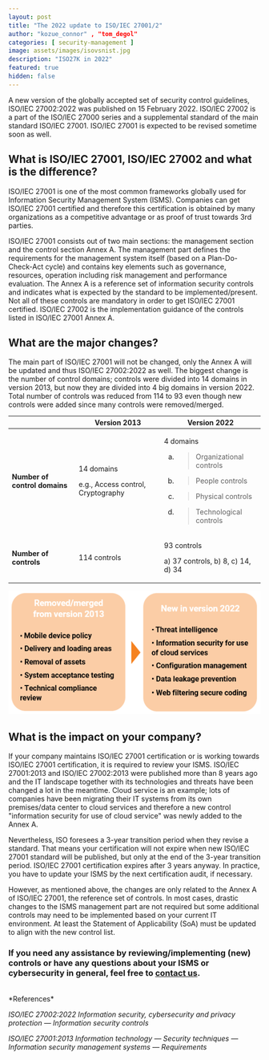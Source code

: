 ```yaml
---
layout: post
title: "The 2022 update to ISO/IEC 27001/2"
author: "kozue_connor" , "tom_degol"
categories: [ security-management ]
image: assets/images/isovsnist.jpg
description: "ISO27K in 2022"
featured: true
hidden: false
---
```


A new version of the globally accepted set of security control
guidelines, ISO/IEC 27002:2022 was published on 15 February 2022.
ISO/IEC 27002 is a part of the ISO/IEC 27000 series and a supplemental
standard of the main standard ISO/IEC 27001. ISO/IEC 27001 is expected
to be revised sometime soon as well.

## What is ISO/IEC 27001, ISO/IEC 27002 and what is the difference?

ISO/IEC 27001 is one of the most common frameworks globally used for
Information Security Management System (ISMS). Companies can get ISO/IEC
27001 certified and therefore this certification is obtained by many
organizations as a competitive advantage or as proof of trust towards
3rd parties.

ISO/IEC 27001 consists out of two main sections: the management section
and the control section Annex A. The management part defines the
requirements for the management system itself (based on a
Plan-Do-Check-Act cycle) and contains key elements such as governance,
resources, operation including risk management and performance
evaluation. The Annex A is a reference set of information security
controls and indicates what is expected by the standard to be
implemented/present. Not all of these controls are mandatory in order to
get ISO/IEC 27001 certified. ISO/IEC 27002 is the implementation
guidance of the controls listed in ISO/IEC 27001 Annex A.

## What are the major changes?

The main part of ISO/IEC 27001 will not be changed, only the Annex A will be updated and thus ISO/IEC 27002:2022 as well. The biggest change is the number of control domains; controls were divided into 14 domains in version 2013, but now they are divided into 4 big domains in version 2022. Total number of controls was reduced from 114 to 93 even though new controls were added since many controls were removed/merged.

<table>
<thead>
<tr class="header">
<th></th>
<th>Version 2013</th>
<th>Version 2022</th>
</tr>
</thead>
<tbody>
<tr class="odd">
<td><strong>Number of control domains</strong></td>
<td><p>14 domains</p>
<p>e.g., Access control, Cryptography</p></td>
<td><p>4 domains</p>
<ol type="a">
<li><blockquote>
<p>Organizational controls</p>
</blockquote></li>
<li><blockquote>
<p>People controls</p>
</blockquote></li>
<li><blockquote>
<p>Physical controls</p>
</blockquote></li>
<li><blockquote>
<p>Technological controls</p>
</blockquote></li>
</ol></td>
</tr>
<tr class="even">
<td><strong>Number of controls</strong></td>
<td>114 controls</td>
<td><p>93 controls</p>
<p>a) 37 controls, b) 8, c) 14, d) 34</p></td>
</tr>
</tbody>
</table>

![Controls](..\assets\images\Posts\ISO2022\Controls.PNG)

## What is the impact on your company?

If your company maintains ISO/IEC 27001 certification or is working
towards ISO/IEC 27001 certification, it is required to review your ISMS.
ISO/IEC 27001:2013 and ISO/IEC 27002:2013 were published more than 8
years ago and the IT landscape together with its technologies and
threats have been changed a lot in the meantime. Cloud service is an
example; lots of companies have been migrating their IT systems from its
own premises/data center to cloud services and therefore a new control
"information security for use of cloud service" was newly added to the
Annex A.

Nevertheless, ISO foresees a 3-year transition period when they revise a
standard. That means your certification will not expire when new ISO/IEC
27001 standard will be published, but only at the end of the 3-year
transition period. ISO/IEC 27001 certification expires after 3 years
anyway. In practice, you have to update your ISMS by the next
certification audit, if necessary.

However, as mentioned above, the changes are only related to the Annex A
of ISO/IEC 27001, the reference set of controls. In most cases, drastic
changes to the ISMS management part are not required but some additional
controls may need to be implemented based on your current IT
environment. At least the Statement of Applicability (SoA) must be
updated to align with the new control list.

### If you need any assistance by reviewing/implementing (new) controls or have any questions about your ISMS or cybersecurity in general, feel free to [contact us](https://www.ordina.be/diensten/security-and-privacy/).

<br>
*References*

*ISO/IEC 27002:2022 Information security, cybersecurity and privacy
protection — Information security controls*

*ISO/IEC 27001:2013 Information technology — Security techniques —
Information security management systems — Requirements*
